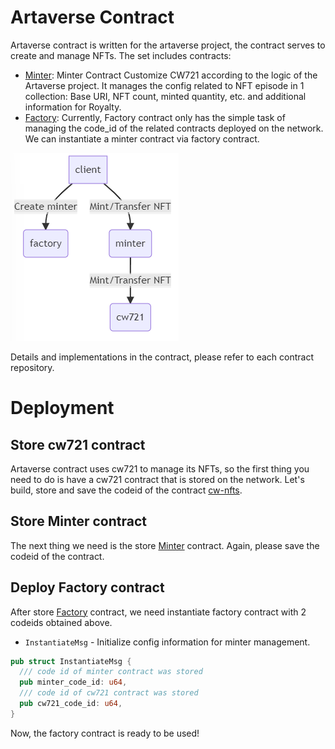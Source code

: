 # Artaverse Contract

Artaverse contract is written for the artaverse project, the contract serves to create and manage NFTs. The set includes contracts:

* [Minter](contracts/minter): Minter Contract Customize CW721 according to the logic of the Artaverse project. It manages the config related to NFT
  episode in 1 collection: Base URI, NFT count, minted quantity, etc. and additional information for Royalty.
* [Factory](contracts/factory): Currently, Factory contract only has the simple task of managing the code_id of the related contracts deployed on the
  network. We can instantiate a minter contract via factory contract.

![alt text](static/contracts.PNG)

Details and implementations in the contract, please refer to each contract repository.

# Deployment

## Store cw721 contract
Artaverse contract uses cw721 to manage its NFTs, so the first thing you need to do is have a cw721 contract that is stored on the network.
Let's build, store and save the codeid of the contract [cw-nfts](https://github.com/CosmWasm/cw-nfts).

## Store Minter contract
The next thing we need is the store [Minter](contracts/minter) contract. Again, please save the codeid of the contract.

## Deploy Factory contract
After store [Factory](contracts/factory) contract, we need instantiate factory contract with 2 codeids obtained above.

* `InstantiateMsg` - Initialize config information for minter management.

```rust
pub struct InstantiateMsg {
  /// code id of minter contract was stored
  pub minter_code_id: u64,
  /// code id of cw721 contract was stored
  pub cw721_code_id: u64,
}
```
Now, the factory contract is ready to be used!


